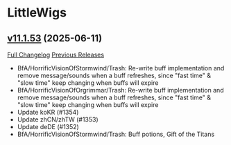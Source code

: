 # LittleWigs

## [v11.1.53](https://github.com/BigWigsMods/LittleWigs/tree/v11.1.53) (2025-06-11)
[Full Changelog](https://github.com/BigWigsMods/LittleWigs/compare/v11.1.52...v11.1.53) [Previous Releases](https://github.com/BigWigsMods/LittleWigs/releases)

- BfA/HorrificVisionOfStormwind/Trash: Re-write buff implementation and remove message/sounds when a buff refreshes, since "fast time" & "slow time" keep changing when buffs will expire  
- BfA/HorrificVisionOfOrgrimmar/Trash: Re-write buff implementation and remove message/sounds when a buff refreshes, since "fast time" & "slow time" keep changing when buffs will expire  
- Update koKR (#1354)  
- Update zhCN/zhTW (#1353)  
- Update deDE (#1352)  
- BfA/HorrificVisionOfStormwind/Trash: Buff potions, Gift of the Titans  
